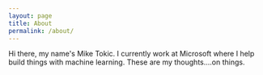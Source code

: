 ```yaml
---
layout: page
title: About
permalink: /about/
---
```


Hi there, my name's Mike Tokic. I currently work at Microsoft where I help build things with machine learning. These are my thoughts....on things. 

